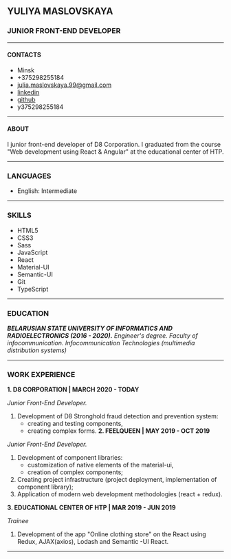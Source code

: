 ## YULIYA MASLOVSKAYA
### JUNIOR FRONT-END DEVELOPER

---
#### CONTACTS
* Minsk
* +375298255184
* julia.maslovskaya.99@gmail.com
* [linkedin](https://www.linkedin.com/in/yulia-maslovskaya/)
* [github](https://github.com/JuliaMaslovskaya)
* y375298255184

---
#### ABOUT

I junior front-end developer of D8 Corporation. I graduated from the course "Web development using React & Angular" at the educational center of HTP.

---
### LANGUAGES

* English: Intermediate

---

### SKILLS
* HTML5
* CSS3
* Sass
* JavaScript
* React
* Material-UI
* Semantic-UI
* Git
* TypeScript

---
### EDUCATION
_**BELARUSIAN STATE UNIVERSITY OF INFORMATICS AND RADIOELECTRONICS (2016 - 2020).**
Engineer's degree. Faculty of infocommunication. Infocommunication Technologies (multimedia distribution systems)_

---
### WORK EXPERIENCE
**1. D8 CORPORATION | MARCH 2020 - TODAY**

 *Junior Front-End Developer.*

 1. Development of D8 Stronghold fraud detection and prevention system:
     - creating and testing components,
     - creating complex forms.
**2. FEELQUEEN | MAY 2019 - OCT 2019**

 *Junior Front-End Developer.*

  1. Development of component libraries:
      - customization of native elements of the material-ui,
      - creation of complex components;
  2. Creating project infrastructure (project deployment, implementation of
     component library);
  3.  Application of modern web development methodologies (react + redux).

**3. EDUCATIONAL CENTER OF HTP | MAR 2019 - JUN 2019**

  *Trainee*

   1. Development of the app "Online clothing store" on the React using
     Redux, AJAX(axios), Lodash and Semantic -UI React.

---